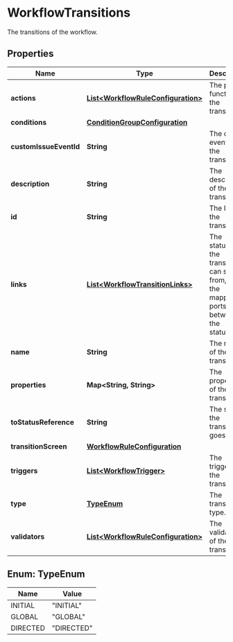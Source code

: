 

# WorkflowTransitions

The transitions of the workflow.

## Properties

| Name | Type | Description | Notes |
|------------ | ------------- | ------------- | -------------|
|**actions** | [**List&lt;WorkflowRuleConfiguration&gt;**](WorkflowRuleConfiguration.md) | The post-functions of the transition. |  [optional] |
|**conditions** | [**ConditionGroupConfiguration**](ConditionGroupConfiguration.md) |  |  [optional] |
|**customIssueEventId** | **String** | The custom event ID of the transition. |  [optional] |
|**description** | **String** | The description of the transition. |  [optional] |
|**id** | **String** | The ID of the transition. |  [optional] |
|**links** | [**List&lt;WorkflowTransitionLinks&gt;**](WorkflowTransitionLinks.md) | The statuses the transition can start from, and the mapping of ports between the statuses. |  [optional] |
|**name** | **String** | The name of the transition. |  [optional] |
|**properties** | **Map&lt;String, String&gt;** | The properties of the transition. |  [optional] |
|**toStatusReference** | **String** | The status the transition goes to. |  [optional] |
|**transitionScreen** | [**WorkflowRuleConfiguration**](WorkflowRuleConfiguration.md) |  |  [optional] |
|**triggers** | [**List&lt;WorkflowTrigger&gt;**](WorkflowTrigger.md) | The triggers of the transition. |  [optional] |
|**type** | [**TypeEnum**](#TypeEnum) | The transition type. |  [optional] |
|**validators** | [**List&lt;WorkflowRuleConfiguration&gt;**](WorkflowRuleConfiguration.md) | The validators of the transition. |  [optional] |



## Enum: TypeEnum

| Name | Value |
|---- | -----|
| INITIAL | &quot;INITIAL&quot; |
| GLOBAL | &quot;GLOBAL&quot; |
| DIRECTED | &quot;DIRECTED&quot; |



